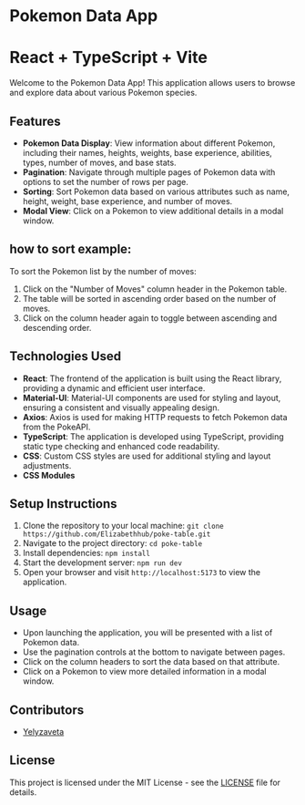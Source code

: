 # Pokemon Data App

# React + TypeScript + Vite

Welcome to the Pokemon Data App! This application allows users to browse and explore data about various Pokemon species.

## Features

- **Pokemon Data Display**: View information about different Pokemon, including their names, heights, weights, base experience, abilities, types, number of moves, and base stats.
- **Pagination**: Navigate through multiple pages of Pokemon data with options to set the number of rows per page.
- **Sorting**: Sort Pokemon data based on various attributes such as name, height, weight, base experience, and number of moves.
- **Modal View**: Click on a Pokemon to view additional details in a modal window.

## how to sort example:

To sort the Pokemon list by the number of moves:

1. Click on the "Number of Moves" column header in the Pokemon table.
2. The table will be sorted in ascending order based on the number of moves.
3. Click on the column header again to toggle between ascending and descending order.

## Technologies Used

- **React**: The frontend of the application is built using the React library, providing a dynamic and efficient user interface.
- **Material-UI**: Material-UI components are used for styling and layout, ensuring a consistent and visually appealing design.
- **Axios**: Axios is used for making HTTP requests to fetch Pokemon data from the PokeAPI.
- **TypeScript**: The application is developed using TypeScript, providing static type checking and enhanced code readability.
- **CSS**: Custom CSS styles are used for additional styling and layout adjustments.
- **CSS Modules**

## Setup Instructions

1. Clone the repository to your local machine: `git clone https://github.com/Elizabethhub/poke-table.git`
2. Navigate to the project directory: `cd poke-table`
3. Install dependencies: `npm install`
4. Start the development server: `npm run dev`
5. Open your browser and visit `http://localhost:5173` to view the application.

## Usage

- Upon launching the application, you will be presented with a list of Pokemon data.
- Use the pagination controls at the bottom to navigate between pages.
- Click on the column headers to sort the data based on that attribute.
- Click on a Pokemon to view more detailed information in a modal window.

## Contributors

- [Yelyzaveta](https://github.com/ElizabethHub)

## License

This project is licensed under the MIT License - see the [LICENSE](LICENSE) file for details.
